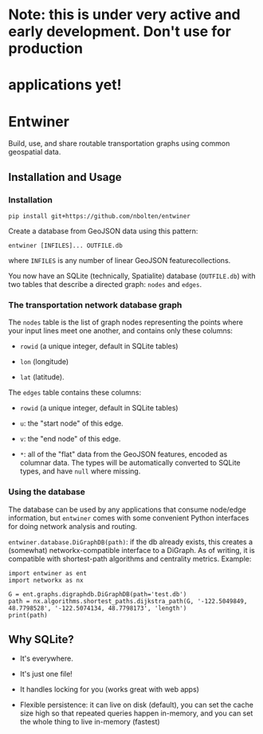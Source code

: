 # Note: this is under very active and early development. Don't use for production
# applications yet!

# Entwiner

Build, use, and share routable transportation graphs using common geospatial data.

## Installation and Usage

### Installation

`pip install git+https://github.com/nbolten/entwiner`

Create a database from GeoJSON data using this pattern:

`entwiner [INFILES]... OUTFILE.db`

where `INFILES` is any number of linear GeoJSON featurecollections.

You now have an SQLite (technically, Spatialite) database (`OUTFILE.db`) with two
tables that describe a directed graph: `nodes` and `edges`.

### The transportation network database graph

The `nodes` table is the list of graph nodes
representing the points where your input lines meet one another, and contains only
these columns:

- `rowid` (a unique integer, default in SQLite tables)

- `lon` (longitude)

- `lat` (latitude).

The `edges` table contains these columns:

- `rowid` (a unique integer, default in SQLite tables)

- `u`: the "start node" of this edge.

- `v`: the "end node" of this edge.

- `*`: all of the "flat" data from the GeoJSON features, encoded as columnar data. The
types will be automatically converted to SQLite types, and have `null` where missing.

### Using the database

The database can be used by any applications that consume node/edge information, but
`entwiner` comes with some convenient Python interfaces for doing network analysis and
routing.

`entwiner.database.DiGraphDB(path)`: if the db already exists, this creates a (somewhat)
networkx-compatible interface to a DiGraph. As of writing, it is compatible with
shortest-path algorithms and centrality metrics. Example:

    import entwiner as ent
    import networkx as nx

    G = ent.graphs.digraphdb.DiGraphDB(path='test.db')
    path = nx.algorithms.shortest_paths.dijkstra_path(G, '-122.5049849, 48.7798528', '-122.5074134, 48.7798173', 'length')
    print(path)

## Why SQLite?

- It's everywhere.

- It's just one file!

- It handles locking for you (works great with web apps)

- Flexible persistence: it can live on disk (default), you can set the cache size high
  so that repeated queries happen in-memory, and you can set the whole thing to live
  in-memory (fastest)

